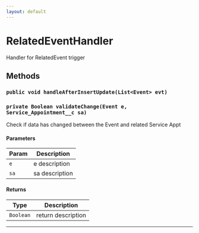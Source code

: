 ```yaml
---
layout: default
---
```

# RelatedEventHandler

Handler for RelatedEvent trigger

## Methods
### `public void handleAfterInsertUpdate(List<Event> evt)`
### `private Boolean validateChange(Event e, Service_Appointment__c sa)`

Check if data has changed between the Event and related Service Appt

#### Parameters

|Param|Description|
|---|---|
|`e`|e description|
|`sa`|sa description|

#### Returns

|Type|Description|
|---|---|
|`Boolean`|return description|

---
